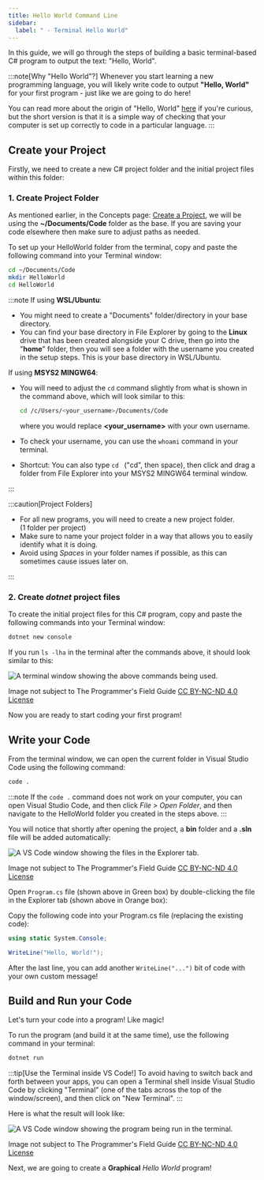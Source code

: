 ```yaml
---
title: Hello World Command Line
sidebar:
  label: " - Terminal Hello World"
---
```


In this guide, we will go through the steps of building a basic terminal-based C# program to output the text: "Hello, World".

:::note[Why "Hello World"?]
Whenever you start learning a new programming language, you will likely write code to output **"Hello, World"** for your first program - just like we are going to do here!

You can read more about the origin of "Hello, World" [here](https://en.wikipedia.org/wiki/%22Hello,_World!%22_program) if you're curious, but the short version is that it is a simple way of checking that your computer is set up correctly to code in a particular language.
:::

## Create your Project

Firstly, we need to create a new C# project folder and the initial project files within this folder:

### 1. Create Project Folder

As mentioned earlier, in the Concepts page: [Create a Project](../../1-concepts/01-create-project), we will be using the **~/Documents/Code** folder as the base. If you are saving your code elsewhere then make sure to adjust paths as needed.

To set up your HelloWorld folder from the terminal, copy and paste the following command into your Terminal window:

```zsh
cd ~/Documents/Code
mkdir HelloWorld
cd HelloWorld
```

:::note
If using **WSL/Ubuntu**:

- You might need to create a "Documents" folder/directory in your base directory.
- You can find your base directory in File Explorer by going to the **Linux** drive that has been created alongside your C drive, then go into the "**home**" folder, then you will see a folder with the username you created in the setup steps. This is your base directory in WSL/Ubuntu.
    <!-- TODO: may need to include image showing this (and double check these steps -->

If using **MSYS2 MINGW64**:

- You will need to adjust the `cd` command slightly from what is shown in the command above, which will look similar to this:

    ```bash
    cd /c/Users/<your_username>/Documents/Code
    ```

    where you would replace **<your_username>** with your own username.
- To check your username, you can use the `whoami` command in your terminal.
- Shortcut: You can also type `cd ` ("cd", then space), then click and drag a folder from File Explorer into your MSYS2 MINGW64 terminal window.

:::

:::caution[Project Folders]

- For all new programs, you will need to create a new project folder.  
  (1 folder per project)
- Make sure to name your project folder in a way that allows you to easily identify what it is doing.
- Avoid using *Spaces* in your folder names if possible, as this can sometimes cause issues later on.

:::

### 2. Create *dotnet* project files

To create the initial project files for this C# program, copy and paste the following commands into your Terminal window:

```bash
dotnet new console
```

If you run `ls -lha` in the terminal after the commands above, it should look similar to this:

![A terminal window showing the above commands being used.](./images/hello-world-cli-set-up.png)
<div class="caption">Image not subject to The Programmer's Field Guide <a href="https://creativecommons.org/licenses/by-nc-nd/4.0/">CC BY-NC-ND 4.0 License</a></div>

Now you are ready to start coding your first program!

## Write your Code

From the terminal window, we can open the current folder in Visual Studio Code using the following command:

```bash
code .
```

:::note
If the `code .` command does not work on your computer, you can open Visual Studio Code, and then click *File > Open Folder*, and then navigate to the HelloWorld folder you created in the steps above.
:::

You will notice that shortly after opening the project, a **bin** folder and a **.sln** file will be added automatically:

![A VS Code window showing the files in the Explorer tab.](./images/vscode-explorer-program-file.png)
<div class="caption">Image not subject to The Programmer's Field Guide <a href="https://creativecommons.org/licenses/by-nc-nd/4.0/">CC BY-NC-ND 4.0 License</a></div>

Open `Program.cs` file (shown above in Green box) by double-clicking the file in the Explorer tab (shown above in Orange box):

Copy the following code into your Program.cs file (replacing the existing code):

```cs
using static System.Console;

WriteLine("Hello, World!");
```

After the last line, you can add another `WriteLine("...")` bit of code with your own custom message!

## Build and Run your Code

Let's turn your code into a program! Like magic!

To run the program (and build it at the same time), use the following command in your terminal:

```bash
dotnet run
```

:::tip[Use the Terminal inside VS Code!]
To avoid having to switch back and forth between your apps, you can open a Terminal shell inside Visual Studio Code by clicking "Terminal" (one of the tabs across the top of the window/screen), and then click on "New Terminal".
:::

Here is what the result will look like:

![A VS Code window showing the program being run in the terminal.](./images/vscode-cli-hello-world-output.png)
<div class="caption">Image not subject to The Programmer's Field Guide <a href="https://creativecommons.org/licenses/by-nc-nd/4.0/">CC BY-NC-ND 4.0 License</a></div>

Next, we are going to create a **Graphical** *Hello World* program!
